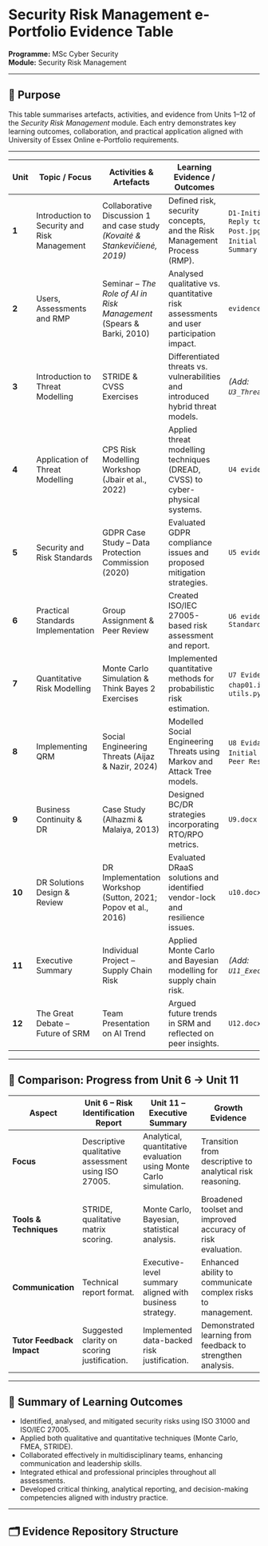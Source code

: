 # Security Risk Management e-Portfolio Evidence Table

**Programme:** MSc Cyber Security  
**Module:** Security Risk Management  


---

## 📘 Purpose
This table summarises artefacts, activities, and evidence from Units 1–12 of the *Security Risk Management* module. Each entry demonstrates key learning outcomes, collaboration, and practical application aligned with University of Essex Online e-Portfolio requirements.

---

| Unit | Topic / Focus | Activities & Artefacts | Learning Evidence / Outcomes | Links / Files |
|------|----------------|------------------------|-------------------------------|---------------|
| **1** | Introduction to Security and Risk Management | Collaborative Discussion 1 and case study *(Kovaitė & Stankevičienė, 2019)* | Defined risk, security concepts, and the Risk Management Process (RMP). | `D1-Initial Post.jpg`, `D1-Reply to Peter Initial Post.jpg`, `D1-Peer to my Initial Post.jpg`, `D1-Summary Post.jpg` |
| **2** | Users, Assessments and RMP | Seminar – *The Role of AI in Risk Management* (Spears & Barki, 2010) | Analysed qualitative vs. quantitative risk assessments and user participation impact. | `evidence U2.docx` |
| **3** | Introduction to Threat Modelling | STRIDE & CVSS Exercises | Differentiated threats vs. vulnerabilities and introduced hybrid threat models. | *(Add: `U3_Threat_Modelling.docx`)* |
| **4** | Application of Threat Modelling | CPS Risk Modelling Workshop (Jbair et al., 2022) | Applied threat modelling techniques (DREAD, CVSS) to cyber-physical systems. | `U4 evidence.docx` |
| **5** | Security and Risk Standards | GDPR Case Study – Data Protection Commission (2020) | Evaluated GDPR compliance issues and proposed mitigation strategies. | `U5 evidence.docx` |
| **6** | Practical Standards Implementation | Group Assignment & Peer Review | Created ISO/IEC 27005-based risk assessment and report. | `U6 evidence Security Standards.docx` |
| **7** | Quantitative Risk Modelling | Monte Carlo Simulation & Think Bayes 2 Exercises | Implemented quantitative methods for probabilistic risk estimation. | `U7 Evidence.docx`, `chap01.ipynb`, `chap02.ipynb`, `utils.py` |
| **8** | Implementing QRM | Social Engineering Threats (Aijaz & Nazir, 2024) | Modelled Social Engineering Threats using Markov and Attack Tree models. | `U8 Evidance.docx`, `D2-U8-Initial Post.jpg`, `D2-U8-Peer Responce.jpg` |
| **9** | Business Continuity & DR | Case Study (Alhazmi & Malaiya, 2013) | Designed BC/DR strategies incorporating RTO/RPO metrics. | `U9.docx` |
| **10** | DR Solutions Design & Review | DR Implementation Workshop (Sutton, 2021; Popov et al., 2016) | Evaluated DRaaS solutions and identified vendor-lock and resilience issues. | `u10.docx` |
| **11** | Executive Summary | Individual Project – Supply Chain Risk | Applied Monte Carlo and Bayesian modelling for supply chain risk. | *(Add: `U11_Executive_Summary.docx`)* |
| **12** | The Great Debate – Future of SRM | Team Presentation on AI Trend | Argued future trends in SRM and reflected on peer insights. | `U12.docx` |

---

## 🔄 Comparison: Progress from Unit 6 → Unit 11

| Aspect | Unit 6 – Risk Identification Report | Unit 11 – Executive Summary | Growth Evidence |
|---------|------------------------------------|------------------------------|-----------------|
| **Focus** | Descriptive qualitative assessment using ISO 27005. | Analytical, quantitative evaluation using Monte Carlo simulation. | Transition from descriptive to analytical risk reasoning. |
| **Tools & Techniques** | STRIDE, qualitative matrix scoring. | Monte Carlo, Bayesian, statistical analysis. | Broadened toolset and improved accuracy of risk evaluation. |
| **Communication** | Technical report format. | Executive-level summary aligned with business strategy. | Enhanced ability to communicate complex risks to management. |
| **Tutor Feedback Impact** | Suggested clarity on scoring justification. | Implemented data-backed risk justification. | Demonstrated learning from feedback to strengthen analysis. |

---

## 🎯 Summary of Learning Outcomes
- Identified, analysed, and mitigated security risks using ISO 31000 and ISO/IEC 27005.  
- Applied both qualitative and quantitative techniques (Monte Carlo, FMEA, STRIDE).  
- Collaborated effectively in multidisciplinary teams, enhancing communication and leadership skills.  
- Integrated ethical and professional principles throughout all assessments.  
- Developed critical thinking, analytical reporting, and decision-making competencies aligned with industry practice.  

---

## 🗂 Evidence Repository Structure

